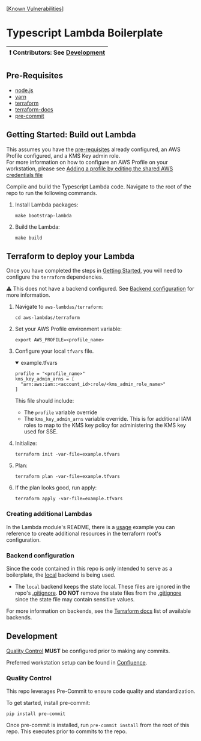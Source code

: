 [[Known Vulnerabilities](https://snyk.io/test/github/sourcefuse/typescript-lambda-boilerplate/badge.svg?targetFile=aws-lambdas/iac/cdk/package.json)]

# Typescript Lambda Boilerplate

| :exclamation: **Contributors:** See [Development](#dev) |
| ------------------------------------------------------- |

## <a id="prereqs"></a> Pre-Requisites

- [node.js](https://nodejs.dev/download/)
- [yarn](https://classic.yarnpkg.com/lang/en/docs/install/#mac-stable)
- [terraform](https://learn.hashicorp.com/terraform/getting-started/install#installing-terraform)
- [terraform-docs](https://github.com/segmentio/terraform-docs)
- [pre-commit](https://pre-commit.com/#install)

## <a id="getting_started"></a> Getting Started: Build out Lambda

This assumes you have the [pre-requisites](#prereqs) already configured, an AWS Profile configured, and a KMS Key admin role.  
For more information on how to configure an AWS Profile on your workstation, please see [Adding a profile by editing the shared AWS credentials file
](https://docs.aws.amazon.com/toolkit-for-visual-studio/latest/user-guide/keys-profiles-credentials.html#adding-a-profile-to-the-aws-credentials-profile-file)

Compile and build the Typescript Lambda code. Navigate to the root of the repo to run the following commands.

1. Install Lambda packages:
   ```shell
   make bootstrap-lambda
   ```
2. Build the Lambda:
   ```shell
   make build
   ```

## Terraform to deploy your Lambda

Once you have completed the steps in [Getting Started](#getting_started), you will need to configure
the `terraform` dependencies.

:warning: This does not have a backend configured. See [Backend configuration](#backend_config) for more information.

1. Navigate to `aws-lambdas/terraform`:
   ```shell
   cd aws-lambdas/terraform
   ```
2. Set your AWS Profile environment variable:
   ```shell
   export AWS_PROFILE=<profile_name>
   ```
3. Configure your local `tfvars` file.
   <details open="true">
   <summary>example.tfvars</summary>

   ```shell
   profile = "<profile_name>"
   kms_key_admin_arns = [
     "arn:aws:iam::<account_id>:role/<kms_admin_role_name>"
   ]
   ```

   </details>

   This file should include:

   - The `profile` variable override
   - The `kms_key_admin_arns` variable override. This is for additional IAM roles to map to the KMS key policy for administering the KMS key used for SSE.

4. Initialize:
   ```shell
   terraform init -var-file=example.tfvars
   ```
5. Plan:
   ```shell
   terraform plan -var-file=example.tfvars
   ```
6. If the plan looks good, run apply:
   ```shell
   terraform apply -var-file=example.tfvars
   ```

### Creating additional Lambdas

In the Lambda module's README, there is a [usage](aws-lambdas/iac/terraform/lambda/README.md#usage) example you can reference to create additional resources in the
terraform root's configuration.

### <a id="backend_config"></a> Backend configuration

Since the code contained in this repo is only intended to serve as a boilerplate, the [local](https://www.terraform.io/language/settings/backends/local) backend is being used.

- The `local` backend keeps the state local. These files are ignored in the repo's [.gitignore](.gitignore). **DO NOT**
  remove the state files from the [.gitignore](.gitignore) since the state file may contain sensitive values.

For more information on backends, see the [Terraform docs](https://www.terraform.io/language/settings/backends/configuration) list of available backends.

## <a id="dev"></a> Development

[Quality Control](#qc) **MUST** be configured prior to making any commits.

Preferred workstation setup can be found in [Confluence](https://sourcefuse.atlassian.net/wiki/spaces/SOURCEFUSE/pages/3311075411/Dev+Machine+Setup).

### <a id="qc"></a> Quality Control

This repo leverages Pre-Commit to ensure code quality and standardization.

To get started, install pre-commit:

```shell
pip install pre-commit
```

Once pre-commit is installed, run `pre-commit install` from the root of this repo. This executes
prior to commits to the repo.
